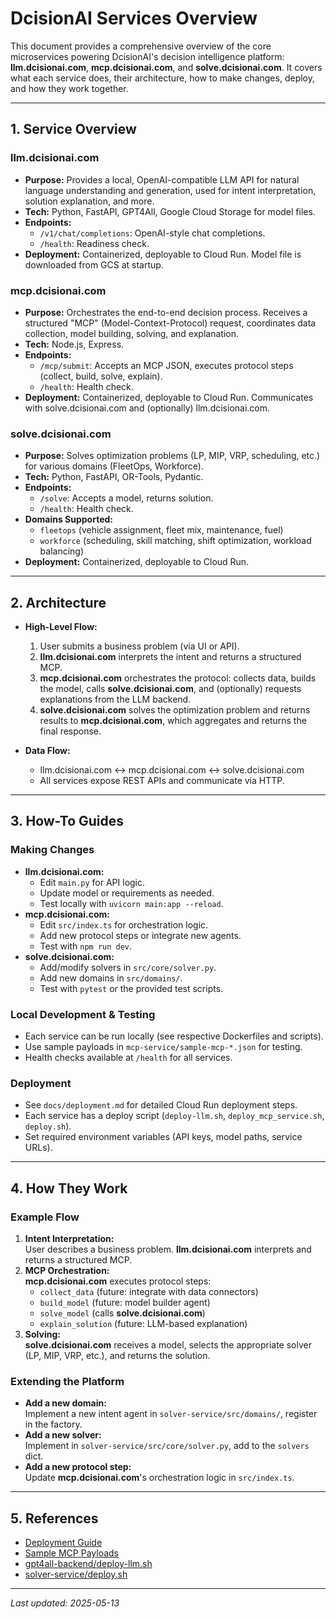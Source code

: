# DcisionAI Services Overview

This document provides a comprehensive overview of the core microservices powering DcisionAI's decision intelligence platform: **llm.dcisionai.com**, **mcp.dcisionai.com**, and **solve.dcisionai.com**. It covers what each service does, their architecture, how to make changes, deploy, and how they work together.

---

## 1. Service Overview

### llm.dcisionai.com

- **Purpose:** Provides a local, OpenAI-compatible LLM API for natural language understanding and generation, used for intent interpretation, solution explanation, and more.
- **Tech:** Python, FastAPI, GPT4All, Google Cloud Storage for model files.
- **Endpoints:**
  - `/v1/chat/completions`: OpenAI-style chat completions.
  - `/health`: Readiness check.
- **Deployment:** Containerized, deployable to Cloud Run. Model file is downloaded from GCS at startup.

### mcp.dcisionai.com

- **Purpose:** Orchestrates the end-to-end decision process. Receives a structured "MCP" (Model-Context-Protocol) request, coordinates data collection, model building, solving, and explanation.
- **Tech:** Node.js, Express.
- **Endpoints:**
  - `/mcp/submit`: Accepts an MCP JSON, executes protocol steps (collect, build, solve, explain).
  - `/health`: Health check.
- **Deployment:** Containerized, deployable to Cloud Run. Communicates with solve.dcisionai.com and (optionally) llm.dcisionai.com.

### solve.dcisionai.com

- **Purpose:** Solves optimization problems (LP, MIP, VRP, scheduling, etc.) for various domains (FleetOps, Workforce).
- **Tech:** Python, FastAPI, OR-Tools, Pydantic.
- **Endpoints:**
  - `/solve`: Accepts a model, returns solution.
  - `/health`: Health check.
- **Domains Supported:** 
  - `fleetops` (vehicle assignment, fleet mix, maintenance, fuel)
  - `workforce` (scheduling, skill matching, shift optimization, workload balancing)
- **Deployment:** Containerized, deployable to Cloud Run.

---

## 2. Architecture

- **High-Level Flow:**
  1. User submits a business problem (via UI or API).
  2. **llm.dcisionai.com** interprets the intent and returns a structured MCP.
  3. **mcp.dcisionai.com** orchestrates the protocol: collects data, builds the model, calls **solve.dcisionai.com**, and (optionally) requests explanations from the LLM backend.
  4. **solve.dcisionai.com** solves the optimization problem and returns results to **mcp.dcisionai.com**, which aggregates and returns the final response.

- **Data Flow:**
  - llm.dcisionai.com ↔ mcp.dcisionai.com ↔ solve.dcisionai.com
  - All services expose REST APIs and communicate via HTTP.

---

## 3. How-To Guides

### Making Changes

- **llm.dcisionai.com:**
  - Edit `main.py` for API logic.
  - Update model or requirements as needed.
  - Test locally with `uvicorn main:app --reload`.
- **mcp.dcisionai.com:**
  - Edit `src/index.ts` for orchestration logic.
  - Add new protocol steps or integrate new agents.
  - Test with `npm run dev`.
- **solve.dcisionai.com:**
  - Add/modify solvers in `src/core/solver.py`.
  - Add new domains in `src/domains/`.
  - Test with `pytest` or the provided test scripts.

### Local Development & Testing

- Each service can be run locally (see respective Dockerfiles and scripts).
- Use sample payloads in `mcp-service/sample-mcp-*.json` for testing.
- Health checks available at `/health` for all services.

### Deployment

- See `docs/deployment.md` for detailed Cloud Run deployment steps.
- Each service has a deploy script (`deploy-llm.sh`, `deploy_mcp_service.sh`, `deploy.sh`).
- Set required environment variables (API keys, model paths, service URLs).

---

## 4. How They Work

### Example Flow

1. **Intent Interpretation:**  
   User describes a business problem. **llm.dcisionai.com** interprets and returns a structured MCP.
2. **MCP Orchestration:**  
   **mcp.dcisionai.com** executes protocol steps:  
   - `collect_data` (future: integrate with data connectors)  
   - `build_model` (future: model builder agent)  
   - `solve_model` (calls **solve.dcisionai.com**)  
   - `explain_solution` (future: LLM-based explanation)
3. **Solving:**  
   **solve.dcisionai.com** receives a model, selects the appropriate solver (LP, MIP, VRP, etc.), and returns the solution.

### Extending the Platform

- **Add a new domain:**  
  Implement a new intent agent in `solver-service/src/domains/`, register in the factory.
- **Add a new solver:**  
  Implement in `solver-service/src/core/solver.py`, add to the `solvers` dict.
- **Add a new protocol step:**  
  Update **mcp.dcisionai.com**'s orchestration logic in `src/index.ts`.

---

## 5. References

- [Deployment Guide](./deployment.md)
- [Sample MCP Payloads](../mcp-service/sample-mcp-*.json)
- [gpt4all-backend/deploy-llm.sh](../gpt4all-backend/deploy-llm.sh)
- [solver-service/deploy.sh](../solver-service/deploy.sh)

---
_Last updated: 2025-05-13_ 